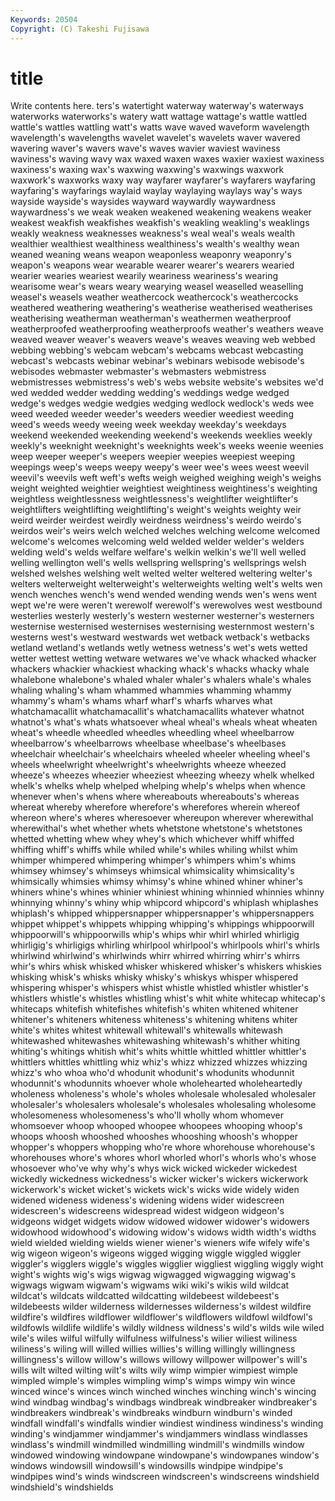 ```yaml
---
Keywords: 20504 
Copyright: (C) Takeshi Fujisawa
---
```


# title

Write contents here.
ters's watertight waterway waterway's waterways waterworks waterworks's
watery watt wattage wattage's wattle wattled wattle's wattles wattling watt's
watts wave waved waveform wavelength wavelength's wavelengths wavelet wavelet's wavelets
waver wavered wavering waver's wavers wave's waves wavier waviest waviness
waviness's waving wavy wax waxed waxen waxes waxier waxiest waxiness
waxiness's waxing wax's waxwing waxwing's waxwings waxwork waxwork's waxworks waxy
way wayfarer wayfarer's wayfarers wayfaring wayfaring's wayfarings waylaid waylay waylaying
waylays way's ways wayside wayside's waysides wayward waywardly waywardness waywardness's
we weak weaken weakened weakening weakens weaker weakest weakfish weakfishes
weakfish's weakling weakling's weaklings weakly weakness weaknesses weakness's weal weal's
weals wealth wealthier wealthiest wealthiness wealthiness's wealth's wealthy wean weaned
weaning weans weapon weaponless weaponry weaponry's weapon's weapons wear wearable
wearer wearer's wearers wearied wearier wearies weariest wearily weariness weariness's
wearing wearisome wear's wears weary wearying weasel weaselled weaselling weasel's
weasels weather weathercock weathercock's weathercocks weathered weathering weathering's weatherise weatherised
weatherises weatherising weatherman weatherman's weathermen weatherproof weatherproofed weatherproofing weatherproofs weather's
weathers weave weaved weaver weaver's weavers weave's weaves weaving web
webbed webbing webbing's webcam webcam's webcams webcast webcasting webcast's webcasts
webinar webinar's webinars webisode webisode's webisodes webmaster webmaster's webmasters webmistress
webmistresses webmistress's web's webs website website's websites we'd wed wedded
wedder wedding wedding's weddings wedge wedged wedge's wedges wedgie wedgies
wedging wedlock wedlock's weds wee weed weeded weeder weeder's weeders
weedier weediest weeding weed's weeds weedy weeing week weekday weekday's
weekdays weekend weekended weekending weekend's weekends weeklies weekly weekly's weeknight
weeknight's weeknights week's weeks weenie weenies weep weeper weeper's weepers
weepier weepies weepiest weeping weepings weep's weeps weepy weepy's weer
wee's wees weest weevil weevil's weevils weft weft's wefts weigh
weighed weighing weigh's weighs weight weighted weightier weightiest weightiness weightiness's
weighting weightless weightlessness weightlessness's weightlifter weightlifter's weightlifters weightlifting weightlifting's weight's
weights weighty weir weird weirder weirdest weirdly weirdness weirdness's weirdo
weirdo's weirdos weir's weirs welch welched welches welching welcome welcomed
welcome's welcomes welcoming weld welded welder welder's welders welding weld's
welds welfare welfare's welkin welkin's we'll well welled welling wellington
well's wells wellspring wellspring's wellsprings welsh welshed welshes welshing welt
welted welter weltered weltering welter's welters welterweight welterweight's welterweights welting
welt's welts wen wench wenches wench's wend wended wending wends
wen's wens went wept we're were weren't werewolf werewolf's werewolves
west westbound westerlies westerly westerly's western westerner westerner's westerners westernise
westernised westernises westernising westernmost western's westerns west's westward westwards wet
wetback wetback's wetbacks wetland wetland's wetlands wetly wetness wetness's wet's
wets wetted wetter wettest wetting wetware wetwares we've whack whacked
whacker whackers whackier whackiest whacking whack's whacks whacky whale whalebone
whalebone's whaled whaler whaler's whalers whale's whales whaling whaling's wham
whammed whammies whamming whammy whammy's wham's whams wharf wharf's wharfs
wharves what whatchamacallit whatchamacallit's whatchamacallits whatever whatnot whatnot's what's whats
whatsoever wheal wheal's wheals wheat wheaten wheat's wheedle wheedled wheedles
wheedling wheel wheelbarrow wheelbarrow's wheelbarrows wheelbase wheelbase's wheelbases wheelchair wheelchair's
wheelchairs wheeled wheeler wheeling wheel's wheels wheelwright wheelwright's wheelwrights wheeze
wheezed wheeze's wheezes wheezier wheeziest wheezing wheezy whelk whelked whelk's
whelks whelp whelped whelping whelp's whelps when whence whenever when's
whens where whereabouts whereabouts's whereas whereat whereby wherefore wherefore's wherefores
wherein whereof whereon where's wheres wheresoever whereupon wherever wherewithal wherewithal's
whet whether whets whetstone whetstone's whetstones whetted whetting whew whey
whey's which whichever whiff whiffed whiffing whiff's whiffs while whiled
while's whiles whiling whilst whim whimper whimpered whimpering whimper's whimpers
whim's whims whimsey whimsey's whimseys whimsical whimsicality whimsicality's whimsically whimsies
whimsy whimsy's whine whined whiner whiner's whiners whine's whines whinier
whiniest whining whinnied whinnies whinny whinnying whinny's whiny whip whipcord
whipcord's whiplash whiplashes whiplash's whipped whippersnapper whippersnapper's whippersnappers whippet whippet's
whippets whipping whipping's whippings whippoorwill whippoorwill's whippoorwills whip's whips whir
whirl whirled whirligig whirligig's whirligigs whirling whirlpool whirlpool's whirlpools whirl's
whirls whirlwind whirlwind's whirlwinds whirr whirred whirring whirr's whirrs whir's
whirs whisk whisked whisker whiskered whisker's whiskers whiskies whisking whisk's
whisks whisky whisky's whiskys whisper whispered whispering whisper's whispers whist
whistle whistled whistler whistler's whistlers whistle's whistles whistling whist's whit
white whitecap whitecap's whitecaps whitefish whitefishes whitefish's whiten whitened whitener
whitener's whiteners whiteness whiteness's whitening whitens whiter white's whites whitest
whitewall whitewall's whitewalls whitewash whitewashed whitewashes whitewashing whitewash's whither whiting
whiting's whitings whitish whit's whits whittle whittled whittler whittler's whittlers
whittles whittling whiz whiz's whizz whizzed whizzes whizzing whizz's who
whoa who'd whodunit whodunit's whodunits whodunnit whodunnit's whodunnits whoever whole
wholehearted wholeheartedly wholeness wholeness's whole's wholes wholesale wholesaled wholesaler wholesaler's
wholesalers wholesale's wholesales wholesaling wholesome wholesomeness wholesomeness's who'll wholly whom
whomever whomsoever whoop whooped whoopee whoopees whooping whoop's whoops whoosh
whooshed whooshes whooshing whoosh's whopper whopper's whoppers whopping who're whore
whorehouse whorehouse's whorehouses whore's whores whorl whorled whorl's whorls who's
whose whosoever who've why why's whys wick wicked wickeder wickedest
wickedly wickedness wickedness's wicker wicker's wickers wickerwork wickerwork's wicket wicket's
wickets wick's wicks wide widely widen widened wideness wideness's widening
widens wider widescreen widescreen's widescreens widespread widest widgeon widgeon's widgeons
widget widgets widow widowed widower widower's widowers widowhood widowhood's widowing
widow's widows width width's widths wield wielded wielding wields wiener
wiener's wieners wife wifely wife's wig wigeon wigeon's wigeons wigged
wigging wiggle wiggled wiggler wiggler's wigglers wiggle's wiggles wigglier wiggliest
wiggling wiggly wight wight's wights wig's wigs wigwag wigwagged wigwagging
wigwag's wigwags wigwam wigwam's wigwams wiki wiki's wikis wild wildcat
wildcat's wildcats wildcatted wildcatting wildebeest wildebeest's wildebeests wilder wilderness wildernesses
wilderness's wildest wildfire wildfire's wildfires wildflower wildflower's wildflowers wildfowl wildfowl's
wildfowls wildlife wildlife's wildly wildness wildness's wild's wilds wile wiled
wile's wiles wilful wilfully wilfulness wilfulness's wilier wiliest wiliness wiliness's
wiling will willed willies willies's willing willingly willingness willingness's willow
willow's willows willowy willpower willpower's will's wills wilt wilted wilting
wilt's wilts wily wimp wimpier wimpiest wimple wimpled wimple's wimples
wimpling wimp's wimps wimpy win wince winced wince's winces winch
winched winches winching winch's wincing wind windbag windbag's windbags windbreak
windbreaker windbreaker's windbreakers windbreak's windbreaks windburn windburn's winded windfall windfall's
windfalls windier windiest windiness windiness's winding winding's windjammer windjammer's windjammers
windlass windlasses windlass's windmill windmilled windmilling windmill's windmills window windowed
windowing windowpane windowpane's windowpanes window's windows windowsill windowsill's windowsills windpipe
windpipe's windpipes wind's winds windscreen windscreen's windscreens windshield windshield's windshields

